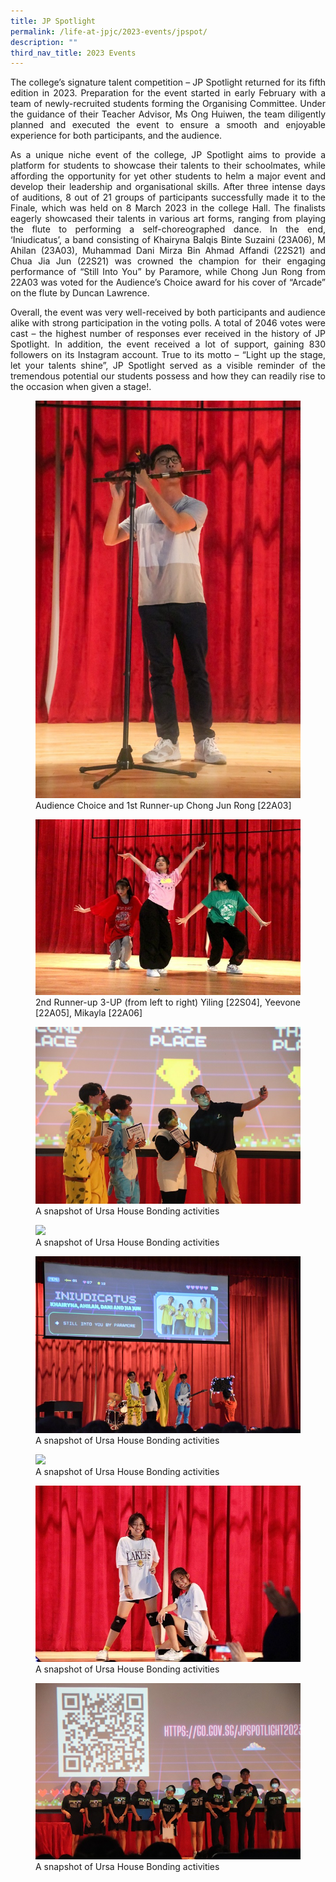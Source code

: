 ```yaml
---
title: JP Spotlight
permalink: /life-at-jpjc/2023-events/jpspot/
description: ""
third_nav_title: 2023 Events
---
```

<div align="justify">

<p>The college’s signature talent competition – JP Spotlight returned for its fifth edition in 2023. Preparation for the event started in early February with a team of newly-recruited students forming the Organising Committee. Under the guidance of their Teacher Advisor, Ms Ong Huiwen, the team diligently planned and executed the event to ensure a smooth and enjoyable experience for both participants, and the audience.</p>

<p>As a unique niche event of the college, JP Spotlight aims to provide a platform for students to showcase their talents to their schoolmates, while affording the opportunity for yet other students to helm a major event and develop their leadership and organisational skills. After three intense days of auditions, 8 out of 21 groups of participants successfully made it to the Finale, which was held on 8 March 2023 in the college Hall. The finalists eagerly showcased their talents in various art forms, ranging from playing the flute to performing a self-choreographed dance. In the end, ‘Iniudicatus’, a band consisting of Khairyna Balqis Binte Suzaini (23A06), M Ahilan (23A03), Muhammad Dani Mirza Bin Ahmad Affandi (22S21) and Chua Jia Jun (22S21) was crowned the champion for their engaging performance of “Still Into You” by Paramore, while Chong Jun Rong from 22A03 was voted for the Audience’s Choice award for his cover of “Arcade” on the flute by Duncan Lawrence.</p>

<p>Overall, the event was very well-received by both participants and audience alike with strong participation in the voting polls. A total of 2046 votes were cast – the highest number of responses ever received in the history of JP Spotlight. In addition, the event received a lot of support, gaining 830 followers on its Instagram account. True to its motto – “Light up the stage, let your talents shine”, JP Spotlight served as a visible reminder of the tremendous potential our students possess and how they can readily rise to the occasion when given a stage!.</p>

<figure>
<img src="/images/Life%20@%20JPJC/2023%20Events/JP%20spotlight/jpspot1.jpg">
<figcaption>Audience Choice and 1st Runner-up Chong Jun Rong [22A03]</figcaption></figure>	

<figure>
<img src="/images/Life%20@%20JPJC/2023%20Events/JP%20spotlight/jpspot2.jpg">
<figcaption>2nd Runner-up 3-UP (from left to right) Yiling [22S04], Yeevone [22A05], Mikayla [22A06]</figcaption></figure>
	
<figure>
<img src="/images/Life%20@%20JPJC/2023%20Events/JP%20spotlight/jpspot3.jpg">
<figcaption>
A snapshot of Ursa House Bonding activities</figcaption></figure>
	
<figure>
<img src="/images/Life%20@%20JPJC/2023%20Events/JP%20spotlight/jpspot4.jpg">
<figcaption>
A snapshot of Ursa House Bonding activities</figcaption></figure>
	
<figure>
<img src="/images/Life%20@%20JPJC/2023%20Events/JP%20spotlight/jpspot5.jpg">
<figcaption>
A snapshot of Ursa House Bonding activities</figcaption></figure>
	
<figure>
<img src="/images/Life%20@%20JPJC/2023%20Events/JP%20spotlight/jpspot6.jpg">
<figcaption>
A snapshot of Ursa House Bonding activities</figcaption></figure><figure>
<img src="/images/Life%20@%20JPJC/2023%20Events/JP%20spotlight/jpspot7.jpg">
<figcaption>
A snapshot of Ursa House Bonding activities</figcaption></figure><figure>
<img src="/images/Life%20@%20JPJC/2023%20Events/JP%20spotlight/jpspot9.jpg">
<figcaption>
A snapshot of Ursa House Bonding activities</figcaption></figure>	
	
	
</div>
